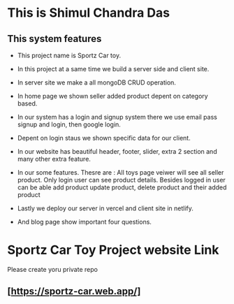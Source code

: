 # This is Shimul Chandra Das

## This system features

- This project name is Sportz Car toy.

- In this project at a same time we build a server side and client site.
- In server site we make a all mongoDB CRUD operation.
- In home page we shown seller added product depent on category based.
- In our system has a login and signup system there we use email pass signup and login, then google login.
- Depent on login staus we shown specific data for our client.
- In our website has beautiful header, footer, slider, extra 2 section and many other extra feature.
- In our some features. Thesre are : All toys page veiwer will see all seller product. Only login user can see product details. Besides logged in user can be able add product update product, delete product and their added product
- Lastly we deploy our server in vercel and client site in netlify.
- And blog page show important four questions.

# Sportz Car Toy Project website Link

Please create yoru private repo 
## [https://sportz-car.web.app/]
